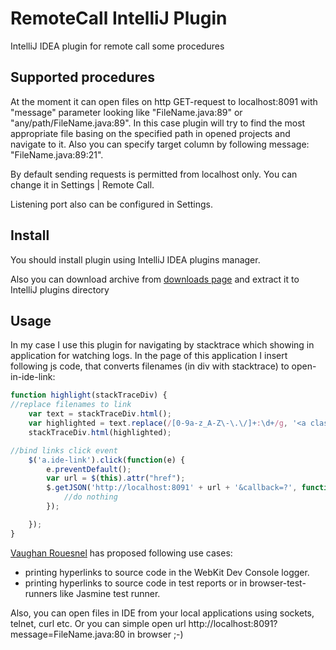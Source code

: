 RemoteCall IntelliJ Plugin
===================

IntelliJ IDEA plugin for remote call some procedures

Supported procedures
--------------------------------

At the moment it can open files on http GET-request to localhost:8091 with "message" parameter looking like "FileName.java:89" or "any/path/FileName.java:89".
In this case plugin will try to find the most appropriate file basing on the specified path in opened projects and navigate to it. Also you can specify target column by following message: "FileName.java:89:21".

By default sending requests is permitted from localhost only. You can change it in Settings | Remote Call.
    
Listening port also can be configured in Settings.

Install
---------

You should install plugin using IntelliJ IDEA plugins manager.

Also you can download archive from [downloads page](https://github.com/zolotov/RemoteCall/archives/master) and extract it to IntelliJ plugins directory

Usage
---------

In my case I use this plugin for navigating by stacktrace which showing in application for watching logs. In the page of this application I insert following js code, that converts filenames (in div with stacktrace) to open-in-ide-link:

```javascript
function highlight(stackTraceDiv) {
//replace filenames to link
    var text = stackTraceDiv.html();
	var highlighted = text.replace(/[0-9a-z_A-Z\-\.\/]+:\d+/g, '<a class="ide-link" href="/?message=$&">$&</a>');
	stackTraceDiv.html(highlighted);

//bind links click event
	$('a.ide-link').click(function(e) {
		e.preventDefault();
		var url = $(this).attr("href");
		$.getJSON('http://localhost:8091' + url + '&callback=?', function(json) {
			//do nothing
		});

	});
}
```

[Vaughan Rouesnel](https://github.com/vjpr) has proposed following use cases:

- printing hyperlinks to source code in the WebKit Dev Console logger. 
- printing hyperlinks to source code in test reports or in browser-test-runners like Jasmine test runner.

Also, you can open files in IDE from your local applications using sockets, telnet, curl etc. Or you can simple open url http://localhost:8091?message=FileName.java:80 in browser ;-)
